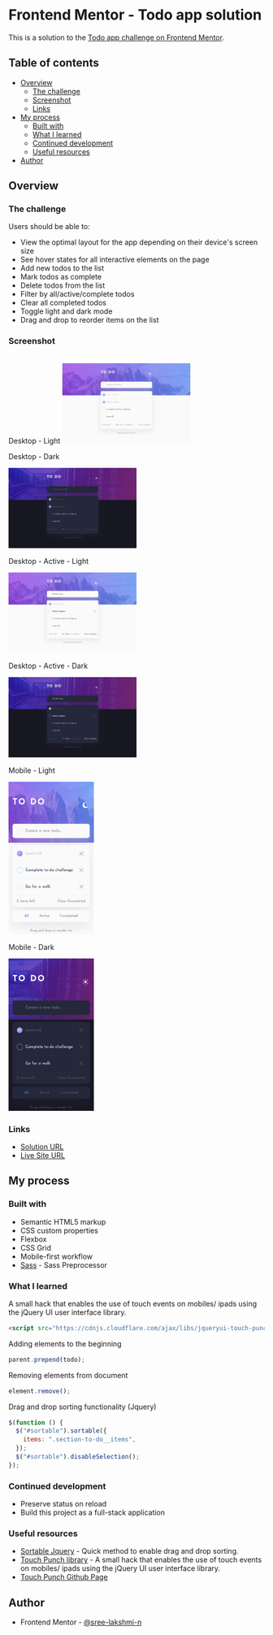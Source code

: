 # Frontend Mentor - Todo app solution

This is a solution to the [Todo app challenge on Frontend Mentor](https://www.frontendmentor.io/challenges/todo-app-Su1_KokOW).

## Table of contents

- [Overview](#overview)
  - [The challenge](#the-challenge)
  - [Screenshot](#screenshot)
  - [Links](#links)
- [My process](#my-process)
  - [Built with](#built-with)
  - [What I learned](#what-i-learned)
  - [Continued development](#continued-development)
  - [Useful resources](#useful-resources)
- [Author](#author)

## Overview

### The challenge

Users should be able to:

- View the optimal layout for the app depending on their device's screen size
- See hover states for all interactive elements on the page
- Add new todos to the list
- Mark todos as complete
- Delete todos from the list
- Filter by all/active/complete todos
- Clear all completed todos
- Toggle light and dark mode
- Drag and drop to reorder items on the list

### Screenshot

<br />
Desktop - Light

<img src="./screenshots/desktop-light.png" width="50%">

Desktop - Dark

<img src="./screenshots/desktop-dark.png" width="50%">

Desktop - Active - Light

<img src="./screenshots/desktop-active-light.png" width="50%">

Desktop - Active - Dark

<img src="./screenshots/desktop-active-dark.png" width="50%">

Mobile - Light

<img src="./screenshots/mobile-light.png" height="300px">

Mobile - Dark

<img src="./screenshots/mobile-dark.png" height="300px">

### Links

- [Solution URL](https://github.com/sree-lakshmi-n/frontend-mentor/tree/main/todo-app)
- [Live Site URL](https://to-do-list.sree112.repl.co)

## My process

### Built with

- Semantic HTML5 markup
- CSS custom properties
- Flexbox
- CSS Grid
- Mobile-first workflow
- [Sass](https://sass-lang.com/) - Sass Preprocessor

### What I learned

A small hack that enables the use of touch events on mobiles/ ipads using the jQuery UI user interface library.

```html
<script src="https://cdnjs.cloudflare.com/ajax/libs/jqueryui-touch-punch/0.2.3/jquery.ui.touch-punch.min.js"></script>
```

Adding elements to the beginning

```js
parent.prepend(todo);
```

Removing elements from document

```js
element.remove();
```

Drag and drop sorting functionality (Jquery)

```js
$(function () {
  $("#sortable").sortable({
    items: ".section-to-do__items",
  });
  $("#sortable").disableSelection();
});
```

### Continued development

- Preserve status on reload
- Build this project as a full-stack application

### Useful resources

- [Sortable Jquery](https://jqueryui.com/sortable) - Quick method to enable drag and drop sorting.
- [Touch Punch library](https://cdnjs.com/libraries/jqueryui-touch-punch) - A small hack that enables the use of touch events on mobiles/ ipads using the jQuery UI user interface library.
- [Touch Punch Github Page](https://github.com/furf/jquery-ui-touch-punch)

## Author

- Frontend Mentor - [@sree-lakshmi-n](https://www.frontendmentor.io/profile/sree-lakshmi-n)
